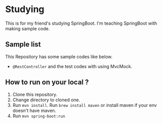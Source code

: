 # Studying
This is for my friend's studying SpringBoot. I'm teaching SpringBoot with making sample code.

## Sample list
This Repository has some sample codes like below.
- `@RestController` and the test codes with using MvcMock.

## How to run on your local ?
1. Clone this repository.
2. Change directory to cloned one.
3. Run `mvn install`. Run `brew install maven` or install maven if your env doesn't have maven.
4. Run `mvn spring-boot:run`
